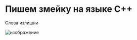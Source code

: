 # Пишем змейку на языке С++

Слова излишни

![изображение](https://user-images.githubusercontent.com/78896451/112682886-cc090280-8e81-11eb-8f14-1625aa1dac34.png)

